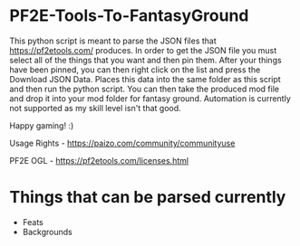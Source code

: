 # PF2E-Tools-To-FantasyGround

This python script is meant to parse the JSON files that https://pf2etools.com/ produces.
In order to get the JSON file you must select all of the things that you want and then pin them. 
After your things have been pinned, you can then right click on the list and press the Download JSON Data.
Places this data into the same folder as this script and then run the python script.
You can then take the produced mod file and drop it into your mod folder for fantasy ground.
Automation is currently not supported as my skill level isn't that good.

Happy gaming! :)

Usage Rights - https://paizo.com/community/communityuse

PF2E OGL - https://pf2etools.com/licenses.html

# Things that can be parsed currently
- Feats
- Backgrounds